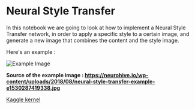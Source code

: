 # Neural Style Transfer

In this notebook we are going to look at how to implement a Neural Style Transfer network, in order to apply a specific style to a certain image, and generate a new image that combines the content and the style image.

Here's an example :

![Example Image](https://neurohive.io/wp-content/uploads/2018/08/neural-style-transfer-example-e1530287419338.jpg)

__Source of the example image : https://neurohive.io/wp-content/uploads/2018/08/neural-style-transfer-example-e1530287419338.jpg__

[Kaggle kernel](https://www.kaggle.com/moezabid/neural-style-transfer-with-paintings)
